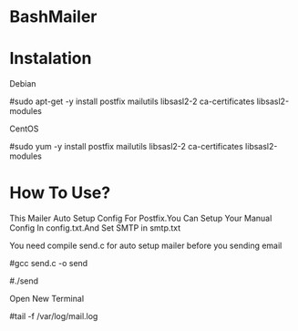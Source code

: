 # BashMailer

# Instalation

Debian

#sudo apt-get -y install postfix mailutils libsasl2-2 ca-certificates libsasl2-modules

CentOS

#sudo yum -y install postfix mailutils libsasl2-2 ca-certificates libsasl2-modules

# How To Use?
This Mailer Auto Setup Config For Postfix.You Can Setup Your Manual Config In config.txt.And Set SMTP in smtp.txt

You need compile send.c for auto setup mailer before you sending email

#gcc send.c -o send

#./send

Open New Terminal

#tail -f /var/log/mail.log
